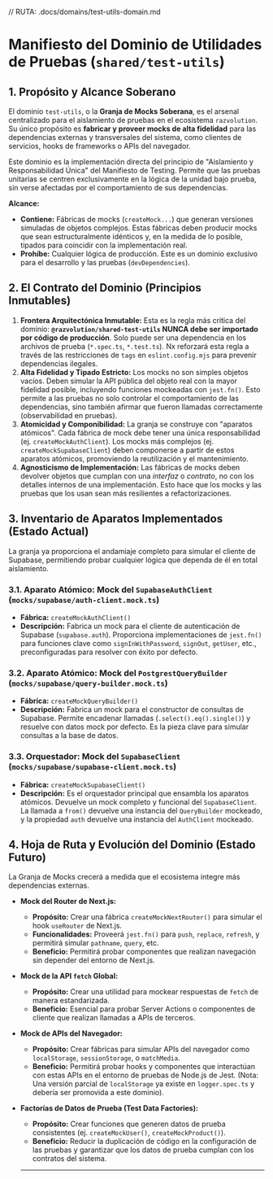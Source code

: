 // RUTA: .docs/domains/test-utils-domain.md

# Manifiesto del Dominio de Utilidades de Pruebas (`shared/test-utils`)

## 1. Propósito y Alcance Soberano

El dominio `test-utils`, o la **Granja de Mocks Soberana**, es el arsenal centralizado para el aislamiento de pruebas en el ecosistema `razvolution`. Su único propósito es **fabricar y proveer mocks de alta fidelidad** para las dependencias externas y transversales del sistema, como clientes de servicios, hooks de frameworks o APIs del navegador.

Este dominio es la implementación directa del principio de "Aislamiento y Responsabilidad Única" del Manifiesto de Testing. Permite que las pruebas unitarias se centren exclusivamente en la lógica de la unidad bajo prueba, sin verse afectadas por el comportamiento de sus dependencias.

**Alcance:**

*   **Contiene:** Fábricas de mocks (`createMock...`) que generan versiones simuladas de objetos complejos. Estas fábricas deben producir mocks que sean estructuralmente idénticos y, en la medida de lo posible, tipados para coincidir con la implementación real.
*   **Prohíbe:** Cualquier lógica de producción. Este es un dominio exclusivo para el desarrollo y las pruebas (`devDependencies`).

## 2. El Contrato del Dominio (Principios Inmutables)

1.  **Frontera Arquitectónica Inmutable:** Esta es la regla más crítica del dominio: **`@razvolution/shared-test-utils` NUNCA debe ser importado por código de producción**. Solo puede ser una dependencia en los archivos de prueba (`*.spec.ts`, `*.test.ts`). Nx reforzará esta regla a través de las restricciones de `tags` en `eslint.config.mjs` para prevenir dependencias ilegales.
2.  **Alta Fidelidad y Tipado Estricto:** Los mocks no son simples objetos vacíos. Deben simular la API pública del objeto real con la mayor fidelidad posible, incluyendo funciones mockeadas con `jest.fn()`. Esto permite a las pruebas no solo controlar el comportamiento de las dependencias, sino también afirmar que fueron llamadas correctamente (observabilidad en pruebas).
3.  **Atomicidad y Componibilidad:** La granja se construye con "aparatos atómicos". Cada fábrica de mock debe tener una única responsabilidad (ej. `createMockAuthClient`). Los mocks más complejos (ej. `createMockSupabaseClient`) deben componerse a partir de estos aparatos atómicos, promoviendo la reutilización y el mantenimiento.
4.  **Agnosticismo de Implementación:** Las fábricas de mocks deben devolver objetos que cumplan con una *interfaz* o *contrato*, no con los detalles internos de una implementación. Esto hace que los mocks y las pruebas que los usan sean más resilientes a refactorizaciones.

## 3. Inventario de Aparatos Implementados (Estado Actual)

La granja ya proporciona el andamiaje completo para simular el cliente de Supabase, permitiendo probar cualquier lógica que dependa de él en total aislamiento.

### 3.1. Aparato Atómico: Mock del `SupabaseAuthClient` (`mocks/supabase/auth-client.mock.ts`)
*   **Fábrica:** `createMockAuthClient()`
*   **Descripción:** Fabrica un mock para el cliente de autenticación de Supabase (`supabase.auth`). Proporciona implementaciones de `jest.fn()` para funciones clave como `signInWithPassword`, `signOut`, `getUser`, etc., preconfiguradas para resolver con éxito por defecto.

### 3.2. Aparato Atómico: Mock del `PostgrestQueryBuilder` (`mocks/supabase/query-builder.mock.ts`)
*   **Fábrica:** `createMockQueryBuilder()`
*   **Descripción:** Fabrica un mock para el constructor de consultas de Supabase. Permite encadenar llamadas (`.select().eq().single()`) y resuelve con datos mock por defecto. Es la pieza clave para simular consultas a la base de datos.

### 3.3. Orquestador: Mock del `SupabaseClient` (`mocks/supabase/supabase-client.mock.ts`)
*   **Fábrica:** `createMockSupabaseClient()`
*   **Descripción:** Es el orquestador principal que ensambla los aparatos atómicos. Devuelve un mock completo y funcional del `SupabaseClient`. La llamada a `from()` devuelve una instancia del `QueryBuilder` mockeado, y la propiedad `auth` devuelve una instancia del `AuthClient` mockeado.

## 4. Hoja de Ruta y Evolución del Dominio (Estado Futuro)

La Granja de Mocks crecerá a medida que el ecosistema integre más dependencias externas.

*   **Mock del Router de Next.js:**
    *   **Propósito:** Crear una fábrica `createMockNextRouter()` para simular el hook `useRouter` de Next.js.
    *   **Funcionalidades:** Proveerá `jest.fn()` para `push`, `replace`, `refresh`, y permitirá simular `pathname`, `query`, etc.
    *   **Beneficio:** Permitirá probar componentes que realizan navegación sin depender del entorno de Next.js.

*   **Mock de la API `fetch` Global:**
    *   **Propósito:** Crear una utilidad para mockear respuestas de `fetch` de manera estandarizada.
    *   **Beneficio:** Esencial para probar Server Actions o componentes de cliente que realizan llamadas a APIs de terceros.

*   **Mock de APIs del Navegador:**
    *   **Propósito:** Crear fábricas para simular APIs del navegador como `localStorage`, `sessionStorage`, o `matchMedia`.
    *   **Beneficio:** Permitirá probar hooks y componentes que interactúan con estas APIs en el entorno de pruebas de Node.js de Jest. (Nota: Una versión parcial de `localStorage` ya existe en `logger.spec.ts` y debería ser promovida a este dominio).

*   **Factorías de Datos de Prueba (Test Data Factories):**
    *   **Propósito:** Crear funciones que generen datos de prueba consistentes (ej. `createMockUser()`, `createMockProduct()`).
    *   **Beneficio:** Reducir la duplicación de código en la configuración de las pruebas y garantizar que los datos de prueba cumplan con los contratos del sistema.

    ---

    

